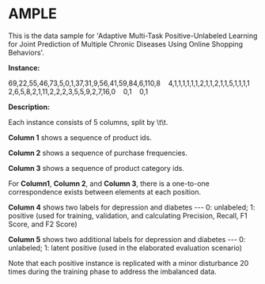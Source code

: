 # AMPLE

This is the data sample for 'Adaptive Multi-Task Positive-Unlabeled Learning for Joint Prediction of Multiple Chronic Diseases Using Online Shopping Behaviors'.

**Instance:** 

69,22,55,46,73,5,0,1,37,31,9,56,41,59,84,6,110,8 &nbsp;&nbsp; 4,1,1,1,1,1,1,2,1,1,2,1,1,5,1,1,1,1 &nbsp;&nbsp; 2,6,5,8,2,1,11,2,2,2,3,5,5,9,2,7,16,0 &nbsp;&nbsp; 0,1 &nbsp;&nbsp; 0,1  

**Description:**

Each instance consists of 5 columns, split by \t\t. 

**Column 1** shows a sequence of product ids.

**Column 2** shows a sequence of purchase frequencies.

**Column 3** shows a sequence of product category ids.

For **Column1**, **Column 2**, and **Column 3**,  there is a one-to-one correspondence exists between elements at each position.

**Column 4** shows two labels for depression and diabetes --- 0: unlabeled; 1: positive (used for training, validation, and calculating Precision, Recall, F1 Score, and F2 Score)

**Column 5** shows two additional labels for depression and diabetes --- 0: unlabeled; 1: latent positive (used in the elaborated evaluation scenario)

Note that each positive instance is replicated with a minor disturbance 20 times during the training phase to address the imbalanced data.
